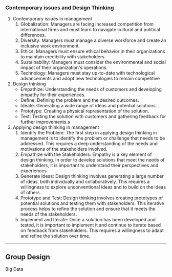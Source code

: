 ### Contemporary issues and Design Thinking

1. Contemporary issues in management
	1. Globalization: Managers are facing increased competition from international firms and must learn to navigate cultural and political differences.
	2. Diversity: Managers must manage a diverse workforce and create an inclusive work environment.
	3. Ethics: Managers must ensure ethical behavior in their organizations to maintain credibility with stakeholders.
	4. Sustainability: Managers must consider the environmental and social impact of their organization's operations.
	5. Technology: Managers must stay up-to-date with technological advancements and adopt new technologies to remain competitive
 2. Design thinking
	 - Empathize: Understanding the needs of customers and developing empathy for their experiences.
	 - Define: Defining the problem and the desired outcomes.
	 - Ideate: Generating a wide range of ideas and potential solutions.
	 - Prototype: Creating a physical representation of the solution.
	 - Test: Testing the solution with customers and gathering feedback for further improvements.s
3. Applying design thinking in management
	1. Identify the Problem: The first step in applying design thinking in management is to identify the problem or challenge that needs to be addressed. This requires a deep understanding of the needs and motivations of the stakeholders involved.
	2. Empathize with the Stakeholders: Empathy is a key element of design thinking. In order to develop solutions that meet the needs of stakeholders, it is important to understand their perspectives and experiences.
	3. Generate Ideas: Design thinking involves generating a large number of ideas, both individually and collaboratively. This requires a willingness to explore unconventional ideas and to build on the ideas of others.
	4. Prototype and Test: Design thinking involves creating prototypes of potential solutions and testing them with stakeholders. This iterative process helps to refine the solution and ensure that it meets the needs of the stakeholders.
	5. Implement and Iterate: Once a solution has been developed and tested, it is important to implement it and continue to iterate based on feedback from stakeholders. This requires a willingness to adapt and refine the solution over time.
---

Group Design
---
Big Data
